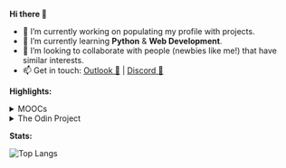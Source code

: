**Hi there 👋**

- 🔭 I’m currently working on populating my profile with projects.
- 🌱 I’m currently learning **Python** & **Web Development**.
- 👯 I’m looking to collaborate with people (newbies like me!) that have similar interests.
- 📫 Get in touch: [Outlook 📧](mailto:gjaledesma@outlook.com) | [Discord 💬](https://discord.gg/293195887952396289) 

**Highlights:**
<details>
<summary>MOOCs</summary>

<!-- Coursera section -->
## Coursera
**Notable courses taken:**
|  Course    |  Offered By | Certificate |
| :--------: | :---------: | :---------: |
| [Learn to Program: The Fundamentals](https://www.coursera.org/learn/learn-to-program) | `University of Toronto` | [Link](https://www.coursera.org/account/accomplishments/records/9UFQ9HBT4SNW) |
| [Introduction to User Experience Design](https://www.coursera.org/learn/user-experience-design) | `Georgia Institute of Technology` | [Link](https://coursera.org/share/3f22a122b1cc43354d7cdda950f157b4) |
| [Information Security: Context and Introduction](https://www.coursera.org/learn/information-security-data) | `University of London & Royal Holloway, University of London` | [Link](https://www.coursera.org/account/accomplishments/records/8MZDYZKH8A2D) |
| [Programming for Everybody (Getting Started with Python)](https://www.coursera.org/learn/python) | `University of Michigan` | [Link](https://www.coursera.org/account/accomplishments/records/4PAFTEFVK34G) |
| [Crash Course on Python](https://www.coursera.org/learn/python-crash-course) | `Google` | [Link](https://www.coursera.org/account/accomplishments/verify/LPYVRPWTKN9U)
| [HTML, CSS, and JavaScript for Web Developers](https://www.coursera.org/learn/html-css-javascript-for-web-developers?) | `Johns Hopkins University` | [Link](https://www.coursera.org/account/accomplishments/records/7CV64LGXGX6E) |

<!-- edX section -->
## edX
**Dashboard**:
| Course | Offered By | Certificate |
| :----: | :--------: | :---------: |
| [CS50's Understanding Technology](https://www.edx.org/course/cs50s-understanding-technology) | `Harvard University` | [Link](https://cs50.harvard.edu/certificates/2e7c47d4-69b5-42ad-9385-5f11475f6cab) (Free CS50 Certificate) |
| [Introduction to Computer Science and Programming Using Python](https://www.edx.org/course/introduction-to-computer-science-and-programming-7) | `Massachusetts Institute of Technology` | N/A (Course starts on: June 1st, 2022) |

</details>

<details>
<summary>The Odin Project</summary>
<br>

**Output:**
- Project: Recipes (HTML Foundations)
    - [Code repository](https://github.com/neo-ran/odin-recipes)
    - [Live preview](https://neo-ran.github.io/odin-recipes/)

- Project: Landing Page (Flexbox)
    - [Code repository](https://github.com/neo-ran/landing-page)
    - [Live preview](https://neo-ran.github.io/landing-page/)

<!--
- Project: Rock Paper Scissors (JavaScript)
    - [Code repository]()
    - [Live preview]()

- Project: Etch-a-Sketch (JavaScript)
    - [Code repository]()
    - [Live preview]()

- Project: Calculator (JavaScript)
    - [Code repository]()
    - [Live preview]()
-->
</details>

**Stats:** 

![Top Langs](https://github-readme-stats.vercel.app/api/top-langs/?username=neo-ran&layout=compact&show_icons=true&theme=tokyonight)